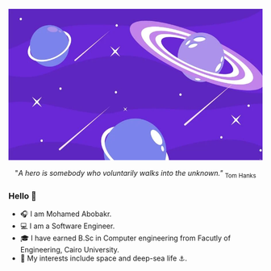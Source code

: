 <p align="center" text-align="center">
  <img width="600" height="300" src="unknown.webp">
</p>
  
<p align="center">
"<em>A hero is somebody who voluntarily walks into the unknown."</em> <sub>Tom Hanks</sub> 
</p>

### Hello 👋
- 🎧 I am Mohamed Abobakr.
- 💻 I am a Software Engineer.
- 🎓 I have earned B.Sc in Computer engineering from Facutly of Engineering, Cairo University.
- 🚀 My interests include space and deep-sea life ⚓.
  



